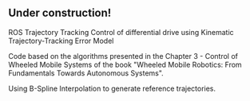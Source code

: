 ## Under construction!

ROS Trajectory Tracking Control of differential drive using Kinematic Trajectory-Tracking
Error Model

Code based on the algorithms presented in the Chapter 3 - Control of Wheeled Mobile
Systems of the book "Wheeled Mobile Robotics: From Fundamentals Towards Autonomous Systems".

Using B-Spline Interpolation to generate reference trajectories.